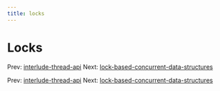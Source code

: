 ```yaml
---
title: locks
---
```


# Locks

Prev:
[interlude-thread-api](interlude-thread-api.md)
Next:
[lock-based-concurrent-data-structures](lock-based-concurrent-data-structures.md)

Prev:
[interlude-thread-api](interlude-thread-api.md)
Next:
[lock-based-concurrent-data-structures](lock-based-concurrent-data-structures.md)
